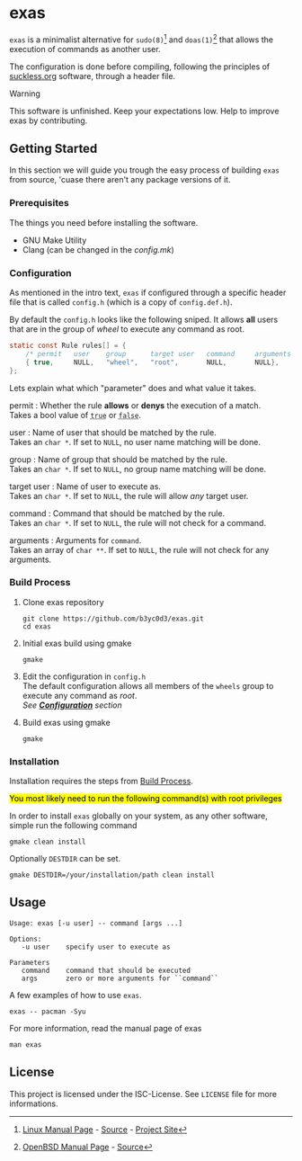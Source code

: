 # exas

`exas` is a minimalist alternative for `sudo(8)`[^1] and `doas(1)`[^2] that
allows the execution of commands as another user.

The configuration is done before compiling, following the principles of
[suckless.org](https://suckless.org) software, through a header file.

> [!WARNING]
> This software is unfinished. Keep your expectations low.
> Help to improve exas by contributing.

## Getting Started

In this section we will guide you trough the easy process of building `exas`
from source, 'cuase there aren't any package versions of it.

### Prerequisites

The things you need before installing the software.

* GNU Make Utility
* Clang (can be changed in the *config.mk*)

### Configuration
As mentioned in the intro text, `exas` if configured through a specific
header file that is called `config.h` (which is a copy of `config.def.h`).

By default the `config.h` looks like the following sniped. It allows **all**
users that are in the group of *wheel* to execute any command as root.

```c
static const Rule rules[] = {
    /* permit   user    group      target user   command     arguments */
    { true,     NULL,   "wheel",   "root",       NULL,       NULL},
};
```

Lets explain what which "parameter" does and what value it takes.

permit
: Whether the rule **allows** or **denys** the execution of a match.<br>
    Takes a bool value of <abbr title="(int) 1">`true`</abbr> or <abbr title="(int) 0">`false`</abbr>.
    

user
: Name of user that should be matched by the rule.<br>
    Takes an `char *`. If set to `NULL`, no user name matching will be done.

group
: Name of group that should be matched by the rule.<br>
    Takes an `char *`. If set to `NULL`, no group name matching will be done.

target user
: Name of user to execute as.<br>
    Takes an `char *`. If set to `NULL`, the rule will allow *any* target user.

command
: Command that should be matched by the rule.<br>
    Takes an `char *`. If set to `NULL`, the rule will not check for a command.

arguments
: Arguments for `command`.<br>
    Takes an array of `char **`. If set to `NULL`, the rule will not check for any arguments.

### Build Process
1. Clone exas repository
    ```shell
    git clone https://github.com/b3yc0d3/exas.git
    cd exas
    ```

2. Initial exas build using gmake
    ```shell
    gmake
    ```

3. Edit the configuration in `config.h`<br>
    The default configuration allows all members of the `wheels` group to execute any command as *root*.
    <br>
    *See [**Configuration**](#configuration) section*

4. Build exas using gmake
    ```shell
    gmake
    ```


### Installation
Installation requires the steps from [Build Process](#build-process).

<mark>You most likely need to run the following command(s) with root privileges</mark>

In order to install `exas` globally on your system, as any other software,
simple run the following command

```shell
gmake clean install
```

Optionally `DESTDIR` can be set.

```shell
gmake DESTDIR=/your/installation/path clean install
```


## Usage

```
Usage: exas [-u user] -- command [args ...]

Options:
   -u user    specify user to execute as

Parameters
   command    command that should be executed
   args       zero or more arguments for ``command``
```

A few examples of how to use `exas`.

```
exas -- pacman -Syu
```

For more information, read the manual page of exas

```shell
man exas
```

## License
This project is licensed under the ISC-License. See `LICENSE` file for more
informations.

[^1]: [Linux Manual Page](https://man.archlinux.org/man/sudo.8.en)  - [Source](https://github.com/sudo-project/sudo) - [Project Site](https://www.sudo.ws/)
[^2]: [OpenBSD Manual Page](https://man.openbsd.org/doas) - [Source](https://cvsweb.openbsd.org/src/usr.bin/doas/)
